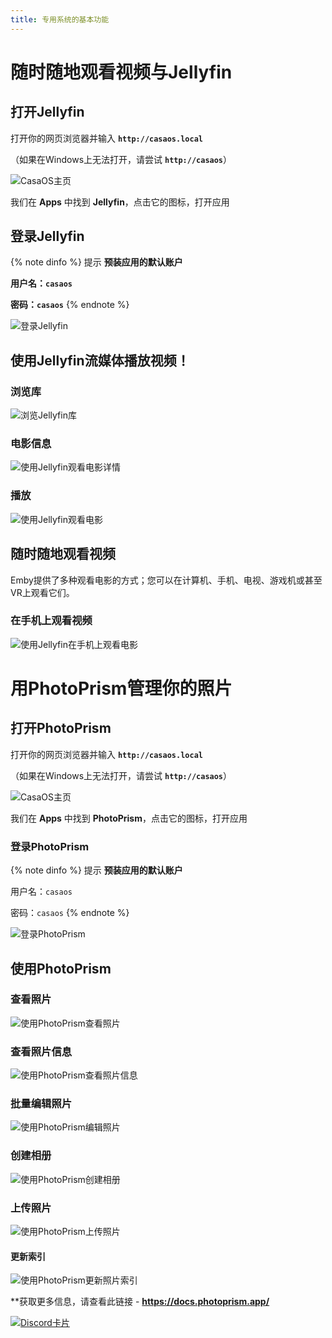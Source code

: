 ```yaml
---
title: 专用系统的基本功能
---
```


# 随时随地观看视频与Jellyfin

## 打开Jellyfin

打开你的网页浏览器并输入 **`http://casaos.local`**

（如果在Windows上无法打开，请尝试 **`http://casaos`**）

![CasaOS主页](/images/Get-Started-with-ZimaBoard/casaos-main.jpg)

我们在 **Apps** 中找到 **Jellyfin**，点击它的图标，打开应用

## 登录Jellyfin

{% note dinfo %}
提示
**预装应用的默认账户**

**用户名：`casaos`**

**密码：`casaos`**
{% endnote %}

![登录Jellyfin](/images/Basic-functions-of-dedicated-systems/watching-jellyfin-login.jpeg)

## 使用Jellyfin流媒体播放视频！

### 浏览库

![浏览Jellyfin库](/images/Basic-functions-of-dedicated-systems/watching-jellyfin-library.jpeg)

### 电影信息

![使用Jellyfin观看电影详情](/images/Basic-functions-of-dedicated-systems/watching-move-details.jpeg)

### 播放

![使用Jellyfin观看电影](/images/Basic-functions-of-dedicated-systems/watching-move-play.jpeg)

## 随时随地观看视频

Emby提供了多种观看电影的方式；您可以在计算机、手机、电视、游戏机或甚至VR上观看它们。

### 在手机上观看视频

![使用Jellyfin在手机上观看电影](/images/Basic-functions-of-dedicated-systems/watching-move-jellyfin-phone.png)

# 用PhotoPrism管理你的照片

## 打开PhotoPrism

打开你的网页浏览器并输入 **`http://casaos.local`**

（如果在Windows上无法打开，请尝试 **`http://casaos`**）

<BrowserWindow url="http://casaos.local">

![CasaOS主页](/images/Get-Started-with-ZimaBoard/casaos-main.jpg)

</BrowserWindow>

我们在 **Apps** 中找到 **PhotoPrism**，点击它的图标，打开应用

### 登录PhotoPrism ###

{% note dinfo %}
提示
**预装应用的默认账户**

用户名：`casaos`

密码：`casaos`
{% endnote %}

![登录PhotoPrism](/images/Basic-functions-of-dedicated-systems/photo-photoprism-login-page.png)

## 使用PhotoPrism

### 查看照片

![使用PhotoPrism查看照片](/images/Basic-functions-of-dedicated-systems/photo-view-photos.png)

### 查看照片信息

![使用PhotoPrism查看照片信息](/images/Basic-functions-of-dedicated-systems/photo-view-photo-information.png)

### 批量编辑照片

![使用PhotoPrism编辑照片](/images/Basic-functions-of-dedicated-systems/photo-editing-photo.png)

### 创建相册

![使用PhotoPrism创建相册](/images/Basic-functions-of-dedicated-systems/photo-create-albums2.png)

### 上传照片

![使用PhotoPrism上传照片](/images/Basic-functions-of-dedicated-systems/photo-upload2.jpg)

#### 更新索引

![使用PhotoPrism更新照片索引](/images/Basic-functions-of-dedicated-systems/photo-upload-photos.png)

**获取更多信息，请查看此链接 - **https://docs.photoprism.app/**

[![Discord卡片](https://discordapp.com/api/guilds/884667213326463016/widget.png?style=banner2)](https://discord.gg/knqAbbBbeX)